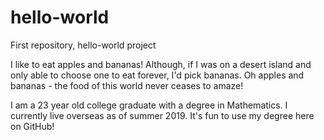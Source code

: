 # hello-world
First repository, hello-world project

I like to eat apples and bananas! 
Although, if I was on a desert island and only able to choose one to eat forever, I'd pick bananas.
Oh apples and bananas - the food of this world never ceases to amaze!

I am a 23 year old college graduate with a degree in Mathematics. I currently live overseas as of summer 2019.
It's fun to use my degree here on GitHub!
